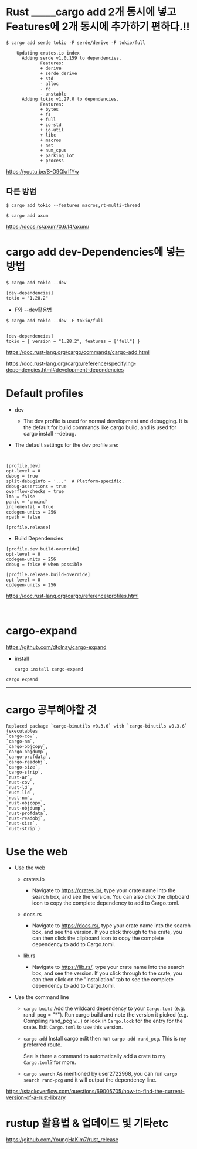# Rust _____cargo add 2개 동시에 넣고 Features에 2개 동시에 추가하기 편하다.!!

```
$ cargo add serde tokio -F serde/derive -F tokio/full

    Updating crates.io index
      Adding serde v1.0.159 to dependencies.
             Features:
             + derive
             + serde_derive
             + std
             - alloc
             - rc
             - unstable
      Adding tokio v1.27.0 to dependencies.
             Features:
             + bytes
             + fs
             + full
             + io-std
             + io-util
             + libc
             + macros
             + net
             + num_cpus
             + parking_lot
             + process
```

https://youtu.be/S-O9QkrlfYw

## 다른 방법

```
$ cargo add tokio --features macros,rt-multi-thread
```

```
$ cargo add axum
```

https://docs.rs/axum/0.6.14/axum/


# cargo add dev-Dependencies에 넣는 방법


```
$ cargo add tokio --dev
```

```
[dev-dependencies]
tokio = "1.28.2"
```

- F와 --dev활용법

```
$ cargo add tokio --dev -F tokio/full


[dev-dependencies]
tokio = { version = "1.28.2", features = ["full"] }

```

https://doc.rust-lang.org/cargo/commands/cargo-add.html

https://doc.rust-lang.org/cargo/reference/specifying-dependencies.html#development-dependencies


# Default profiles

- dev
  - The dev profile is used for normal development and debugging. It is the default for build commands like cargo build, and is used for cargo install --debug.

- The default settings for the dev profile are:


```


[profile.dev]
opt-level = 0
debug = true
split-debuginfo = '...'  # Platform-specific.
debug-assertions = true
overflow-checks = true
lto = false
panic = 'unwind'
incremental = true
codegen-units = 256
rpath = false
```

```
[profile.release]

```

- Build Dependencies

```
[profile.dev.build-override]
opt-level = 0
codegen-units = 256
debug = false # when possible

[profile.release.build-override]
opt-level = 0
codegen-units = 256
```

https://doc.rust-lang.org/cargo/reference/profiles.html

<br>

# cargo-expand

https://github.com/dtolnay/cargo-expand

- install

  ```
  cargo install cargo-expand
  ```

```
cargo expand
```

<hr>

# cargo 공부해야할 것

```
Replaced package `cargo-binutils v0.3.6` with `cargo-binutils v0.3.6` (executables 
`cargo-cov`, 
`cargo-nm`, 
`cargo-objcopy`, 
`cargo-objdump`, 
`cargo-profdata`, 
`cargo-readobj`, 
`cargo-size`, 
`cargo-strip`, 
`rust-ar`, 
`rust-cov`, 
`rust-ld`, 
`rust-lld`, 
`rust-nm`, 
`rust-objcopy`, 
`rust-objdump`, 
`rust-profdata`, 
`rust-readobj`, 
`rust-size`, 
`rust-strip`)
```

# Use the web

- Use the web
  - crates.io
    - Navigate to https://crates.io/, type your crate name into the search box, and see the version. You can also click the clipboard icon to copy the complete dependency to add to Cargo.toml.

  - docs.rs
    - Navigate to https://docs.rs/, type your crate name into the search box, and see the version. If you click through to the crate, you can then click the clipboard icon to copy the complete dependency to add to Cargo.toml.

  - lib.rs
    - Navigate to https://lib.rs/, type your crate name into the search box, and see the version. If you click through to the crate, you can then click on the "installation" tab to see the complete dependency to add to Cargo.toml.

- Use the command line
  - ```cargo build```
    Add the wildcard dependency to your ```Cargo.toml``` (e.g. rand_pcg = "*"). Run cargo build and note the version it picked (e.g. Compiling rand_pcg v...) or look in ```Cargo.lock``` for the entry for the crate. Edit ```Cargo.toml``` to use this version.

  - ```cargo add```
    Install cargo edit then run ```cargo add rand_pcg```. This is my preferred route.

    See Is there a command to automatically add a crate to my ```Cargo.toml```? for more.

  - ```cargo search```
    As mentioned by user2722968, you can run ```cargo search rand-pcg``` and it will output the dependency line.

https://stackoverflow.com/questions/69005705/how-to-find-the-current-version-of-a-rust-library


# rustup 활용법 & 업데이드 및 기타etc

https://github.com/YoungHaKim7/rust_release

